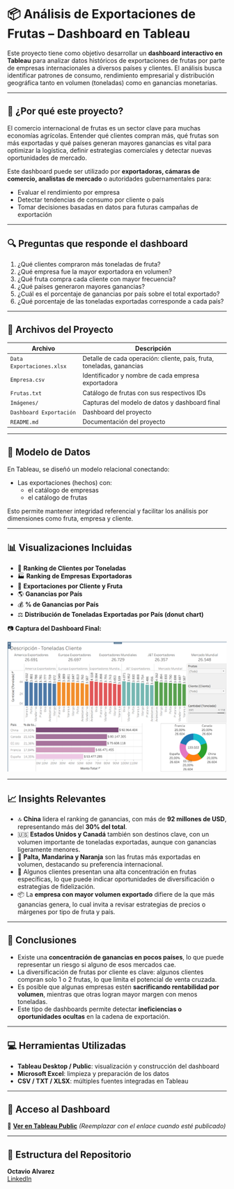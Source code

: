 # 📦 Análisis de Exportaciones de Frutas – Dashboard en Tableau

Este proyecto tiene como objetivo desarrollar un **dashboard interactivo en Tableau** para analizar datos históricos de exportaciones de frutas por parte de empresas internacionales a diversos países y clientes. El análisis busca identificar patrones de consumo, rendimiento empresarial y distribución geográfica tanto en volumen (toneladas) como en ganancias monetarias.

---

## 🧠 ¿Por qué este proyecto?

El comercio internacional de frutas es un sector clave para muchas economías agrícolas. Entender qué clientes compran más, qué frutas son más exportadas y qué países generan mayores ganancias es vital para optimizar la logística, definir estrategias comerciales y detectar nuevas oportunidades de mercado.

Este dashboard puede ser utilizado por **exportadoras, cámaras de comercio, analistas de mercado** o autoridades gubernamentales para:

- Evaluar el rendimiento por empresa
- Detectar tendencias de consumo por cliente o país
- Tomar decisiones basadas en datos para futuras campañas de exportación

---

## 🔍 Preguntas que responde el dashboard

1. ¿Qué clientes compraron más toneladas de fruta?
2. ¿Qué empresa fue la mayor exportadora en volumen?
3. ¿Qué fruta compra cada cliente con mayor frecuencia?
4. ¿Qué países generaron mayores ganancias?
5. ¿Cuál es el porcentaje de ganancias por país sobre el total exportado?
6. ¿Qué porcentaje de las toneladas exportadas corresponde a cada país?

---

## 📁 Archivos del Proyecto

| Archivo                        | Descripción                                                  |
|-------------------------------|--------------------------------------------------------------|
| `Data Exportaciones.xlsx`     | Detalle de cada operación: cliente, país, fruta, toneladas, ganancias |
| `Empresa.csv`                 | Identificador y nombre de cada empresa exportadora          |
| `Frutas.txt`                  | Catálogo de frutas con sus respectivos IDs                  |
| `Imágenes/`                   | Capturas del modelo de datos y dashboard final              |
| `Dashboard Exportación`       | Dashboard del proyecto                                      |
| `README.md`                   | Documentación del proyecto                                  |

---

## 🔗 Modelo de Datos

En Tableau, se diseñó un modelo relacional conectando:

- Las exportaciones (hechos) con:
  - el catálogo de empresas
  - el catálogo de frutas

Esto permite mantener integridad referencial y facilitar los análisis por dimensiones como fruta, empresa y cliente.

---

## 📊 Visualizaciones Incluidas

- 📌 **Ranking de Clientes por Toneladas**
- 🏭 **Ranking de Empresas Exportadoras**
- 🍊 **Exportaciones por Cliente y Fruta**
- 🌎 **Ganancias por País**
- 💰 **% de Ganancias por País**
- ⚖️ **Distribución de Toneladas Exportadas por País (donut chart)**

📷 **Captura del Dashboard Final:**

<img src="Imagenes/Dashboard.png" alt="Vista del dashboard" width="600"/>

---

## 📈 Insights Relevantes

- 🔝 **China** lidera el ranking de ganancias, con más de **92 millones de USD**, representando más del **30% del total**.
- 🇺🇸 **Estados Unidos y Canadá** también son destinos clave, con un volumen importante de toneladas exportadas, aunque con ganancias ligeramente menores.
- 🥑 **Palta, Mandarina y Naranja** son las frutas más exportadas en volumen, destacando su preferencia internacional.
- 👤 Algunos clientes presentan una alta concentración en frutas específicas, lo que puede indicar oportunidades de diversificación o estrategias de fidelización.
- 📦 La **empresa con mayor volumen exportado** difiere de la que más ganancias genera, lo cual invita a revisar estrategias de precios o márgenes por tipo de fruta y país.

---

## 📌 Conclusiones

- Existe una **concentración de ganancias en pocos países**, lo que puede representar un riesgo si alguno de esos mercados cae.
- La diversificación de frutas por cliente es clave: algunos clientes compran solo 1 o 2 frutas, lo que limita el potencial de venta cruzada.
- Es posible que algunas empresas estén **sacrificando rentabilidad por volumen**, mientras que otras logran mayor margen con menos toneladas.
- Este tipo de dashboards permite detectar **ineficiencias o oportunidades ocultas** en la cadena de exportación.

---

## 💻 Herramientas Utilizadas

- **Tableau Desktop / Public**: visualización y construcción del dashboard
- **Microsoft Excel**: limpieza y preparación de los datos
- **CSV / TXT / XLSX**: múltiples fuentes integradas en Tableau

---

## 🚀 Acceso al Dashboard

🔗 [**Ver en Tableau Public**](#) *(Reemplazar con el enlace cuando esté publicado)*

---

## 📂 Estructura del Repositorio



**Octavio Alvarez**  
[LinkedIn](https://linkedin.com/in/octavio-alvarez-6a229b223)

